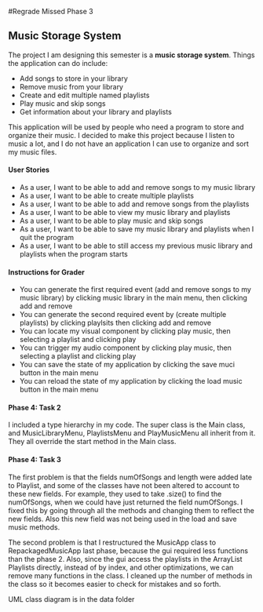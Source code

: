 #Regrade Missed Phase 3

## Music Storage System

The project I am designing this semester is a **music storage system**. Things the application can do include:

<ul>
<li>Add songs to store in your library</li>
<li>Remove music from your library</li>
<li>Create and edit multiple named playlists</li>
<li>Play music and skip songs</li>
<li>Get information about your library and playlists</li>
</ul>

This application will be used by people who need a program to store and organize their music. I decided to make this
project because I listen to music a lot, and I do not have an application I can use to organize and sort my music files.

#### User Stories

<ul>
<li>As a user, I want to be able to add and remove songs to my music library</li>
<li>As a user, I want to be able to create multiple playlists</li>
<li>As a user, I want to be able to add and remove songs from the playlists</li>
<li>As a user, I want to be able to view my music library and playlists</li>
<li>As a user, I want to be able to play music and skip songs</li>
<li>As a user, I want to be able to save my music library and playlists when I quit the program</li>
<li>As a user, I want to be able to still access my previous music library and playlists when the program starts</li>
</ul>

#### Instructions for Grader

<ul>
<li>You can generate the first required event (add and remove songs to my music library) by clicking music library in the main menu, then clicking add and remove</li>
<li>You can generate the second required event by (create multiple playlists) by clicking playlsits then clicking add and remove</li>
<li>You can locate my visual component by clicking play music, then selecting a playlist and clicking play</li>
<li>You can trigger my audio component by clicking play music, then selecting a playlist and clicking play</li>
<li>You can save the state of my application by clicking the save muci button in the main menu</li>
<li>You can reload the state of my application by clicking the load music button in the main menu</li>
</ul>

#### Phase 4: Task 2
I included a type hierarchy in my code. The super class is the Main class, and MusicLibraryMenu, PlaylistsMenu and PlayMusicMenu all inherit from it. They all override the start method in the Main class.

#### Phase 4: Task 3
The first problem is that the fields numOfSongs and length were added late to Playlist, and some of the classes have not been altered to account to these new fields.
For example, they used to take .size() to find the numOfSongs, when we could have just returned the field numOfSongs. I fixed this by going through all the methods and changing them to reflect the new fields.
Also this new field was not being used in the load and save music methods.

The second problem is that I restructured the MusicApp class to RepackagedMusicApp last phase, because the gui required less functions than the phase 2.
Also, since the gui access the playlists in the ArrayList Playlists directly, instead of by index, and other optimizations, we can remove many functions in the class.
I cleaned up the number of methods in the class so it becomes easier to check for mistakes and so forth.

UML class diagram is in the data folder